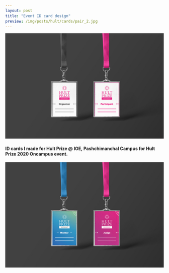 ```yaml
---
layout: post
title: "Event ID card design"
preview: /img/posts/hult/cards/pair_2.jpg
---
```


![pair 1](/img/posts/hult/cards/pair_1.jpg) 

#### ID cards I made for Hult Prize @ IOE, Pashchimanchal Campus for Hult Prize 2020 Oncampus event.

![pair 2](/img/posts/hult/cards/pair_2.jpg) 